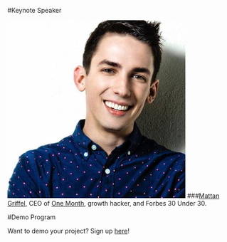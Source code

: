 
#Keynote Speaker

![Mattan Griffel](/lib/img/mattan-griffel.jpeg "Mattan Griffel")
###[Mattan Griffel](https://www.twitter.com/mattangriffel), CEO of [One Month](https://www.onemonth.com), growth hacker, and Forbes 30 Under 30.

#Demo Program

Want to demo your project? Sign up 
[here](https://docs.google.com/a/nyu.edu/forms/d/1pAs9qC2fjLJ2EUA6Fr-vZJ9gY7sZFhk0Zwr4qDphQEE/viewform)!